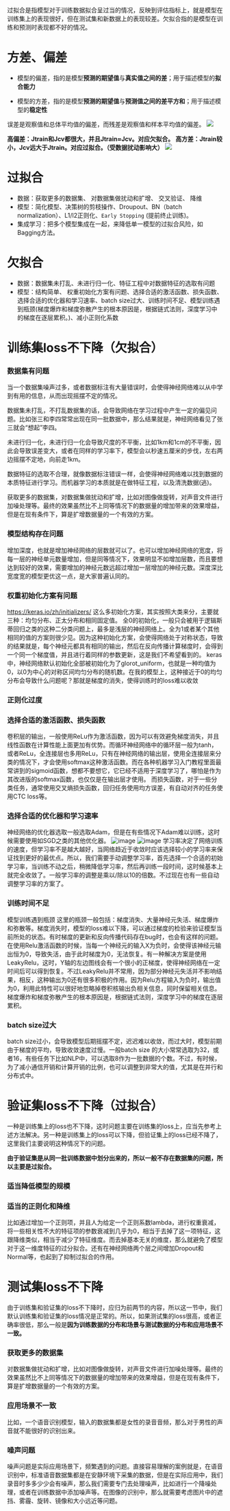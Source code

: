 过拟合是指模型对于训练数据拟合呈过当的情况，反映到评估指标上，就是模型在训练集上的表现很好，但在测试集和新数据上的表现较差。欠拟合指的是模型在训练和预测时表现都不好的情况。

# 方差、偏差
- 模型的偏差，指的是模型**预测的期望值**与**真实值之间的差**；用于描述模型的**拟合能力**

- 模型的方差，指的是模型**预测的期望值**与**预测值之间的差平方和**；用于描述模型的**稳定性**

误差是观察值和总体平均值的偏差，而残差是观察值和样本平均值的偏差。
![](https://upload-images.jianshu.io/upload_images/18339009-63099bb759fe69ca.png?imageMogr2/auto-orient/strip%7CimageView2/2/w/1240)

**高偏差：Jtrain和Jcv都很大，并且Jtrain≈Jcv。对应欠拟合。**
**高方差：Jtrain较小，Jcv远大于Jtrain。对应过拟合。（受数据扰动影响大）**
![](https://upload-images.jianshu.io/upload_images/15873283-5bc6609aa48100cf.png?imageMogr2/auto-orient/strip%7CimageView2/2/w/1240)
# 过拟合
- 数据：获取更多的数据集、 对数据集做扰动和扩增、 交叉验证、 降维
- 模型：简化模型、决策树的剪枝操作、Droupout、BN（batch normalization）、L1/l2正则化、`Early Stopping` (提前终止训练)。
- 集成学习：把多个模型集成在一起，来降低单一模型的过拟合风险，如 Bagging方法。


# 欠拟合
- 数据：数据集未打乱、未进行归一化、特征工程中对数据特征的选取有问题
- 模型：结构简单、 权重初始化方案有问题、选择合适的激活函数、损失函数、 选择合适的优化器和学习速率、batch size过大、训练时间不足、模型训练遇到瓶颈(梯度爆炸和梯度弥散产生的根本原因是，根据链式法则，深度学习中的梯度在逐层累积。)、减小正则化系数

# 训练集loss不下降（欠拟合）
### 数据集有问题
当一个数据集噪声过多，或者数据标注有大量错误时，会使得神经网络难以从中学到有用的信息，从而出现摇摆不定的情况。

数据集未打乱，不打乱数据集的话，会导致网络在学习过程中产生一定的偏见问题。比如张三和李四常常出现在同一批数据中，那么结果就是，神经网络看见了张三就会“想起”李四。

未进行归一化，未进行归一化会导致尺度的不平衡，比如1km和1cm的不平衡，因此会导致误差变大，或者在同样的学习率下，模型会以秒速五厘米的步伐，左右两边摇摆不定地，向前走1km。

数据特征的选取不合理，就像数据标注错误一样，会使得神经网络难以找到数据的本质特征进行学习。而机器学习的本质就是在做特征工程，以及清洗数据(逃)。

获取更多的数据集，对数据集做扰动和扩增，比如对图像做旋转，对声音文件进行加噪处理等。最终的效果虽然比不上同等情况下的数据量的增加带来的效果增益，但是在现有条件下，算是扩增数据量的一个有效的方案。
### 模型结构存在问题
增加深度，也就是增加神经网络的层数就可以了。也可以增加神经网络的宽度，将每一层的神经单元数量增加，但是同等情况下，效果明显不如增加层数，而且要想达到较好的效果，需要增加的神经元数远超过增加一层增加的神经元数。深度深比宽度宽的模型更优这一点，是大家普遍认同的。
### 权重初始化方案有问题
https://keras.io/zh/initializers/
这么多初始化方案，其实按照大类来分，主要就三种：均匀分布、正太分布和相同固定值。
全0的初始化，一般只会被用于逻辑斯蒂回归之类的这种二分类问题上，最多是浅层的神经网络上。全为1或者某个其他相同的值的方案则很少见。因为这种初始化方案，会使得网络处于对称状态，导致的结果就是，每个神经元都具有相同的输出，然后在反向传播计算梯度时，会得到一个同一个梯度值，并且进行着同样的参数更新，这是我们不希望看到的。
keras中，神经网络默认初始化全部被初始化为了glorot_uniform，也就是一种均值为0，以0为中心的对称区间均匀分布的随机数。在我的模型上，这种接近于0的均匀分布会导致什么问题呢？那就是梯度的消失，使得训练时的loss难以收敛
### 正则化过度
### 选择合适的激活函数、损失函数

卷积层的输出，一般使用ReLu作为激活函数，因为可以有效避免梯度消失，并且线性函数在计算性能上面更加有优势。而循环神经网络中的循环层一般为tanh，或者ReLu，全连接层也多用ReLu，只有在神经网络的输出层，使用全连接层来分类的情况下，才会使用softmax这种激活函数。而在各种机器学习入门教程里面最常讲到的sigmoid函数，想都不要想它，它已经不适用于深度学习了，哪怕是作为其改进版的softmax函数，也仅仅是在输出层才使用。
而损失函数，对于一些分类任务，通常使用交叉熵损失函数，回归任务使用均方误差，有自动对齐的任务使用CTC loss等。
### 选择合适的优化器和学习速率
神经网络的优化器选取一般选取Adam，但是在有些情况下Adam难以训练，这时候需要使用如SGD之类的其他优化器。
![image](https://upload-images.jianshu.io/upload_images/18339009-e60ff74f6d1a801d.gif?imageMogr2/auto-orient/strip)
![image](https://upload-images.jianshu.io/upload_images/18339009-ef8dc26527e00952.gif?imageMogr2/auto-orient/strip)
学习率决定了网络训练的速度，但学习率不是越大越好，当网络趋近于收敛时应该选择较小的学习率来保证找到更好的最优点。所以，我们需要手动调整学习率，首先选择一个合适的初始学习率，当训练不动之后，稍微降低学习率，然后再训练一段时间，这时候基本上就完全收敛了。一般学习率的调整是乘以/除以10的倍数。不过现在也有一些自动调整学习率的方案了。
### 训练时间不足
模型训练遇到瓶颈
这里的瓶颈一般包括：梯度消失、大量神经元失活、梯度爆炸和弥散等。梯度消失时，模型的loss难以下降，可以通过梯度的检验来验证模型当前所处的状态。有时梯度的更新和反向传播代码存在bug时，也会有这样的问题。
在使用Relu激活函数的时候，当每一个神经元的输入X为负时，会使得该神经元输出恒为0，导致失活，由于此时梯度为0，无法恢复。有一种解决方案是使用LeakyRelu，这时，Y轴的左边图线会有一个很小的正梯度，使得神经网络在一定时间后可以得到恢复。不过LeakyRelu并不常用，因为部分神经元失活并不影响结果，相反，这种输出为0还有很多积极的作用。因为Relu方程输入为负时，输出值为0，利用此特性可以很好地忽略掉卷积核输出负相关信息，同时保留相关信息。梯度爆炸和梯度弥散产生的根本原因是，根据链式法则，深度学习中的梯度在逐层累积。
### batch size过大
batch size过小，会导致模型后期摇摆不定，迟迟难以收敛，而过大时，模型前期由于梯度的平均，导致收敛速度过慢。一般batch size 的大小常常选取为32，或者16，有些任务下比如NLP中，可以选取8作为一批数据的个数。不过，有时候，为了减小通信开销和计算开销的比例，也可以调整到非常大的值，尤其是在并行和分布式中。


# 验证集loss不下降（过拟合）
一种是训练集上的loss也不下降，这时问题主要在训练集的loss上，应当先参考上述方法解决。另一种是训练集上的loss可以下降，但验证集上的loss已经不降了，这里我们主要说明这种情况下的问题。

**由于验证集是从同一批训练数据中划分出来的，所以一般不存在数据集的问题，所以主要是过拟合。**

### 适当降低模型的规模

### 适当的正则化和降维
比如通过增加一个正则项，并且人为给定一个正则系数lambda，进行权重衰减，将一些相关性不大的特征项的参数衰减到几乎为0，相当于去掉了这一项特征，这跟降维类似，相当于减少了特征维度。而去掉基本无关的维度，那么就避免了模型对于这一维度特征的过分拟合。还有在神经网络两个层之间增加Dropout和Normal等，也起到了抑制过拟合的作用。

# 测试集loss不下降
由于训练集和验证集的loss不下降时，应归为前两节的内容，所以这一节中，我们默认训练集和验证集的loss情况是正常的。所以，如果测试集的loss很高，或者正确率很低，那么一般是**因为训练数据的分布和场景与测试数据的分布和应用场景不一致。**
### 获取更多的数据集
对数据集做扰动和扩增，比如对图像做旋转，对声音文件进行加噪处理等。最终的效果虽然比不上同等情况下的数据量的增加带来的效果增益，但是在现有条件下，算是扩增数据量的一个有效的方案。
### 应用场景不一致
比如，一个语音识别模型，输入的数据集都是女性的录音音频，那么对于男性的声音就不能很好的识别出来。
### 噪声问题
噪声问题是实际应用场景下，频繁遇到的问题。直接容易理解的案例就是，在语音识别中，标准语音数据集都是在安静环境下采集的数据，但是在实际应用中，我们录音时多多少少会有噪声，那么我们需要专门去处理噪声，比如进行一个降噪处理，或者在训练数据中添加噪声等。在图像的识别中，那么就需要考虑图片中的遮挡、雾霾、旋转、镜像和大小远近等问题。








